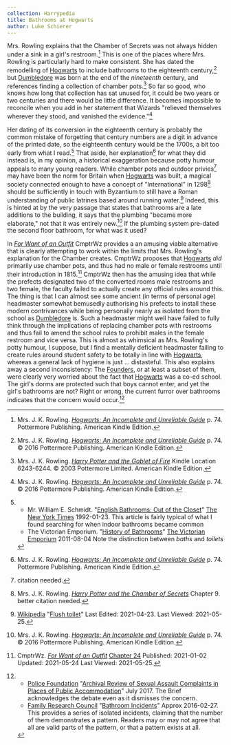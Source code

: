```yaml
---
collection: Harrypedia
title: Bathrooms at Hogwarts
author: Luke Schierer
---
```


Mrs. Rowling explains that the Chamber of Secrets was not always hidden under a
sink in a girl's restroom.[^210525-1] This is one of the places where Mrs.
Rowling is particularly hard to make consistent. She has dated the remodelling
of [Hogwarts] to include bathrooms to the eighteenth century,[^210928-1] but
[Dumbledore] was born at the end of the _nineteenth_ century, and references
finding a collection of chamber pots.[^210928-2] So far so good, who knows
how long that collection has sat unused for, it could be two years or two
centuries and there would be little difference. It becomes impossible to
reconcile when you add in her statement that Wizards "relieved themselves
wherever they stood, and vanished the evidence."[^210928-3]

Her dating of its conversion in the eighteenth century is probably the common
mistake of forgetting that century numbers are a digit in advance of the printed
date, so the eighteenth century would be the 1700s, a bit too early from what I
read.[^210525-2] That aside, her explanation[^210525-3] for what they did
instead is, in my opinion, a historical exaggeration because potty humour
appeals to many young readers. While chamber pots and outdoor
privies[^210525-4] may have been the norm for Britain when [Hogwarts] was built, a
magical society connected enough to have a concept of "International" in
1298[^210525-5] should be sufficiently in touch with Byzantium to still have a
Roman understanding of public latrines based around running water.[^210525-6]
Indeed, this is hinted at by the very passage that states that bathrooms are a
late additions to the building, it says that the plumbing "became more
elaborate," not that it was entirely new.[^210928-4] If the plumbing system
pre-dated the second floor bathroom, for what was it used?

In _[For Want of an Outfit][FWO1]_ CmptrWz provides a an amusing viable
alternative that is clearly attempting to work within the limits that Mrs.
Rowling's explanation for the Chamber creates. CmptrWz proposes that [Hogwarts]
_did_ primarily use chamber pots, and thus had no male or female restrooms until
their introduction in 1815.[^210525-7] CmptrWz then has the amusing idea that
while the prefects designated two of the converted rooms male restrooms and two
female, the faculty failed to actually create any official rules around this.
The thing is that I can almost see some ancient (in terms of personal age)
headmaster somewhat bemusedly authorising his prefects to install these modern
contrivances while being personally nearly as isolated from the school as
[Dumbledore] is. Such a headmaster might well have failed to fully think
through the implications of replacing chamber pots with restrooms and thus fail
to amend the school rules to prohibit males in the female restroom and vice
versa. This is almost as whimsical as Mrs. Rowling's potty humour, I suppose,
but I find a mentally deficient headmaster failing to create rules around
student safety to be totally in line with [Hogwarts], whereas a general lack of
hygiene is just … distasteful. This also explains away a second inconsistency:
The [Founders], or at least a subset of them, were clearly very worried about
the fact that [Hogwarts] was a co-ed school. The girl's dorms are protected
such that boys cannot enter, and yet the girl's bathrooms are not? Right or
wrong, the current furror over bathrooms indicates that the concern would
occur.[^210928-5]

[Founders]: ../founding/
[Dumbledore]: /harrypedia/people/dumbledore/albus_percival_wulfric_brian//
[Hogwarts]: ../
[FWO1]: https://archiveofourown.org/works/28507302

[^210928-5]:
    - [Police Foundation](https://www.policefoundation.org/)
      "[Archival Review of Sexual Assault Complaints
      in Places of Public
      Accommodation](https://www.policefoundation.org/wp-content/uploads/2017/07/PF_Research-Brief_JULY-2017-FINAL-1.pdf)"
      July 2017. The Brief acknowledges the debate even as it dismisses the
      concern.
    - [Family Research Council](https://frc.org)
      "[Bathroom Incidents](https://downloads.frc.org/EF/EF16F27.pdf)"
      Approx 2016-02-27. This provides a series of isolated incidents, claiming
      that the number of them demonstrates a pattern. Readers may or may not
      agree that all are valid parts of the pattern, or that a pattern exists at
      all.

[^210928-2]:
    Mrs. J. K. Rowling.
    _[Harry Potter and the Goblet of Fire](https://www.goodreads.com/book/show/6.Harry_Potter_and_the_Goblet_of_Fire)_
    Kindle Location 6243-6244.
    © 2003 Pottermore Limited. American Kindle Edition.

[^210928-4]:
    Mrs. J. K. Rowling.
    _[Hogwarts: An Incomplete and Unreliable Guide](https://www.goodreads.com/book/show/31538647-hogwarts)_
    p. 74. © 2016 Pottermore Publishing. American Kindle Edition.

[^210928-3]:
    Mrs. J. K. Rowling.
    _[Hogwarts: An Incomplete and Unreliable Guide](https://www.goodreads.com/book/show/31538647-hogwarts)_
    p. 74. © 2016 Pottermore Publishing. American Kindle Edition.

[^210928-1]:
    Mrs. J. K. Rowling.
    _[Hogwarts: An Incomplete and Unreliable Guide](https://www.goodreads.com/book/show/31538647-hogwarts)_
    p. 74. © 2016 Pottermore Publishing. American Kindle Edition.

[^210525-7]:
    CmptrWz.
    _[For Want of an Outfit](https://archiveofourown.org/works/28507302)_
    [Chapter 24](https://archiveofourown.org/works/28507302/chapters/77941415)
    Published: 2021-01-02 Updated: 2021-05-24 Last Viewed: 2021-05-25.

[^210525-6]:
    [Wikipedia](https://en.wikipedia.org)
    "[Flush toilet](https://en.wikipedia.org/wiki/Flush_toilet#Pre-modern_flush_toilet_systems)"
    Last Edited: 2021-04-23. Last Viewed: 2021-05-25.

[^210525-5]:
    Mrs. J. K. Rowling.
    _[Harry Potter and the Chamber of Secrets](https://www.goodreads.com/book/show/15881.Harry_Potter_and_the_Chamber_of_Secrets)_
    Chapter 9. better citation needed.

[^210525-4]: citation needed.

[^210525-2]:
    - Mr. William E. Schmidt.
      "[English Bathrooms: Out of the Closet](https://www.nytimes.com/1992/01/23/garden/english-bathrooms-out-of-the-closet.html)"
      [The New York Times](https://www.nytimes.com) 1992-01-23.
      This article is fairly typical of what I found searching for when indoor
      bathrooms became common
    - The Victorian Emporium.
      "[History of Bathrooms](https://www.thevictorianemporium.com/publications/history/article/history_of_bathrooms)"
      [The Victorian Emporium](https://www.thevictorianemporium.com) 2011-08-04
      Note the distinction between _baths_ and _toilets_

[^210525-1]:
    Mrs. J. K. Rowling.
    _[Hogwarts: An Incomplete and Unreliable Guide](https://www.goodreads.com/book/show/31538647-hogwarts)_
    p. 74. Pottermore Publishing. American Kindle Edition.

[^210525-3]:
    Mrs. J. K. Rowling.
    _[Hogwarts: An Incomplete and Unreliable Guide](https://www.goodreads.com/book/show/31538647-hogwarts)_
    p. 74. Pottermore Publishing. American Kindle Edition.
